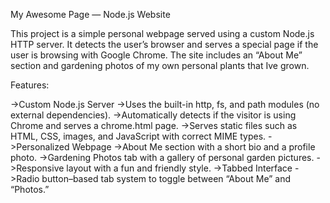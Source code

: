 My Awesome Page — Node.js Website

This project is a simple personal webpage served using a custom Node.js HTTP server. It detects the user’s browser and serves a special page if the user is browsing with Google Chrome. The site includes an “About Me” section and gardening photos of my own personal plants that Ive grown.


Features:

->Custom Node.js Server
->Uses the built-in http, fs, and path modules (no external dependencies).
->Automatically detects if the visitor is using Chrome and serves a chrome.html page.
->Serves static files such as HTML, CSS, images, and JavaScript with correct MIME types.
->Personalized Webpage
->About Me section with a short bio and a profile photo.
->Gardening Photos tab with a gallery of personal garden pictures.
->Responsive layout with a fun and friendly style.
->Tabbed Interface
->Radio button–based tab system to toggle between “About Me” and “Photos.”
